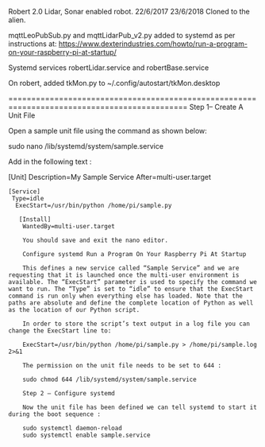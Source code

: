 Robert 2.0
Lidar, Sonar enabled robot.
22/6/2017
23/6/2018 Cloned to the alien.

mqttLeoPubSub.py and mqttLidarPub_v2.py added to systemd as per instructions at:
https://www.dexterindustries.com/howto/run-a-program-on-your-raspberry-pi-at-startup/

Systemd services robertLidar.service and robertBase.service

On robert, added tkMon.py to ~/.config/autostart/tkMon.desktop



=============================================================================================
Step 1– Create A Unit File

Open a sample unit file using the command as shown below:

sudo nano /lib/systemd/system/sample.service

Add in the following text :

 [Unit]
  Description=My Sample Service
   After=multi-user.target

    [Service]
     Type=idle
      ExecStart=/usr/bin/python /home/pi/sample.py

       [Install]
        WantedBy=multi-user.target

        You should save and exit the nano editor.

        Configure systemd Run a Program On Your Raspberry Pi At Startup

        This defines a new service called “Sample Service” and we are requesting that it is launched once the multi-user environment is available. The “ExecStart” parameter is used to specify the command we want to run. The “Type” is set to “idle” to ensure that the ExecStart command is run only when everything else has loaded. Note that the paths are absolute and define the complete location of Python as well as the location of our Python script.

        In order to store the script’s text output in a log file you can change the ExecStart line to:

        ExecStart=/usr/bin/python /home/pi/sample.py > /home/pi/sample.log 2>&1

        The permission on the unit file needs to be set to 644 :

        sudo chmod 644 /lib/systemd/system/sample.service

        Step 2 – Configure systemd

        Now the unit file has been defined we can tell systemd to start it during the boot sequence :

        sudo systemctl daemon-reload
        sudo systemctl enable sample.service
